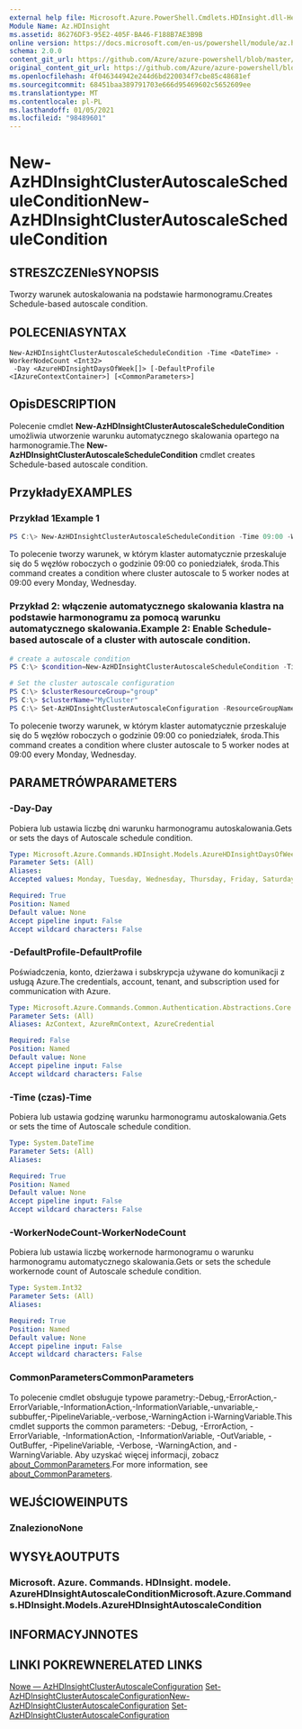 ```yaml
---
external help file: Microsoft.Azure.PowerShell.Cmdlets.HDInsight.dll-Help.xml
Module Name: Az.HDInsight
ms.assetid: 86276DF3-95E2-405F-BA46-F188B7AE3B9B
online version: https://docs.microsoft.com/en-us/powershell/module/az.hdinsight/new-azhdinsightclusterautoscaleschedulecondition
schema: 2.0.0
content_git_url: https://github.com/Azure/azure-powershell/blob/master/src/HDInsight/HDInsight/help/New-AzHDInsightClusterAutoscaleScheduleCondition.md
original_content_git_url: https://github.com/Azure/azure-powershell/blob/master/src/HDInsight/HDInsight/help/New-AzHDInsightClusterAutoscaleScheduleCondition.md
ms.openlocfilehash: 4f046344942e244d6bd220034f7cbe85c48681ef
ms.sourcegitcommit: 68451baa389791703e666d95469602c5652609ee
ms.translationtype: MT
ms.contentlocale: pl-PL
ms.lasthandoff: 01/05/2021
ms.locfileid: "98489601"
---
```

# <span data-ttu-id="749b3-101">New-AzHDInsightClusterAutoscaleScheduleCondition</span><span class="sxs-lookup"><span data-stu-id="749b3-101">New-AzHDInsightClusterAutoscaleScheduleCondition</span></span>

## <span data-ttu-id="749b3-102">STRESZCZENIe</span><span class="sxs-lookup"><span data-stu-id="749b3-102">SYNOPSIS</span></span>
<span data-ttu-id="749b3-103">Tworzy warunek autoskalowania na podstawie harmonogramu.</span><span class="sxs-lookup"><span data-stu-id="749b3-103">Creates Schedule-based autoscale condition.</span></span>

## <span data-ttu-id="749b3-104">POLECENIA</span><span class="sxs-lookup"><span data-stu-id="749b3-104">SYNTAX</span></span>

```
New-AzHDInsightClusterAutoscaleScheduleCondition -Time <DateTime> -WorkerNodeCount <Int32>
 -Day <AzureHDInsightDaysOfWeek[]> [-DefaultProfile <IAzureContextContainer>] [<CommonParameters>]
```

## <span data-ttu-id="749b3-105">Opis</span><span class="sxs-lookup"><span data-stu-id="749b3-105">DESCRIPTION</span></span>
<span data-ttu-id="749b3-106">Polecenie cmdlet **New-AzHDInsightClusterAutoscaleScheduleCondition** umożliwia utworzenie warunku automatycznego skalowania opartego na harmonogramie.</span><span class="sxs-lookup"><span data-stu-id="749b3-106">The **New-AzHDInsightClusterAutoscaleScheduleCondition** cmdlet creates Schedule-based autoscale condition.</span></span>

## <span data-ttu-id="749b3-107">Przykłady</span><span class="sxs-lookup"><span data-stu-id="749b3-107">EXAMPLES</span></span>

### <span data-ttu-id="749b3-108">Przykład 1</span><span class="sxs-lookup"><span data-stu-id="749b3-108">Example 1</span></span>
```powershell
PS C:\> New-AzHDInsightClusterAutoscaleScheduleCondition -Time 09:00 -WorkerNodeCount 5 -Day Monday,Wednesday
```

<span data-ttu-id="749b3-109">To polecenie tworzy warunek, w którym klaster automatycznie przeskaluje się do 5 węzłów roboczych o godzinie 09:00 co poniedziałek, środa.</span><span class="sxs-lookup"><span data-stu-id="749b3-109">This command creates a condition where cluster autoscale to 5 worker nodes at 09:00 every Monday, Wednesday.</span></span>

### <span data-ttu-id="749b3-110">Przykład 2: włączenie automatycznego skalowania klastra na podstawie harmonogramu za pomocą warunku automatycznego skalowania.</span><span class="sxs-lookup"><span data-stu-id="749b3-110">Example 2: Enable Schedule-based autoscale of a cluster with autoscale condition.</span></span>
```powershell
# create a autoscale condition
PS C:\> $condition=New-AzHDInsightClusterAutoscaleScheduleCondition -Time 09:00 -WorkerNodeCount 5 -Day Monday,Wednesday

# Set the cluster autoscale configuration
PS C:\> $clusterResourceGroup="group"
PS C:\> $clusterName="MyCluster"
PS C:\> Set-AzHDInsightClusterAutoscaleConfiguration -ResourceGroupName $clusterResourceGroup -ClusterName $clusterName -Schedule -TimeZone "Pacific Standard Time" -Condition $condition
```

<span data-ttu-id="749b3-111">To polecenie tworzy warunek, w którym klaster automatycznie przeskaluje się do 5 węzłów roboczych o godzinie 09:00 co poniedziałek, środa.</span><span class="sxs-lookup"><span data-stu-id="749b3-111">This command creates a condition where cluster autoscale to 5 worker nodes at 09:00 every Monday, Wednesday.</span></span>

## <span data-ttu-id="749b3-112">PARAMETRÓW</span><span class="sxs-lookup"><span data-stu-id="749b3-112">PARAMETERS</span></span>

### <span data-ttu-id="749b3-113">-Day</span><span class="sxs-lookup"><span data-stu-id="749b3-113">-Day</span></span>
<span data-ttu-id="749b3-114">Pobiera lub ustawia liczbę dni warunku harmonogramu autoskalowania.</span><span class="sxs-lookup"><span data-stu-id="749b3-114">Gets or sets the days of Autoscale schedule condition.</span></span>

```yaml
Type: Microsoft.Azure.Commands.HDInsight.Models.AzureHDInsightDaysOfWeek[]
Parameter Sets: (All)
Aliases:
Accepted values: Monday, Tuesday, Wednesday, Thursday, Friday, Saturday, Sunday

Required: True
Position: Named
Default value: None
Accept pipeline input: False
Accept wildcard characters: False
```

### <span data-ttu-id="749b3-115">-DefaultProfile</span><span class="sxs-lookup"><span data-stu-id="749b3-115">-DefaultProfile</span></span>
<span data-ttu-id="749b3-116">Poświadczenia, konto, dzierżawa i subskrypcja używane do komunikacji z usługą Azure.</span><span class="sxs-lookup"><span data-stu-id="749b3-116">The credentials, account, tenant, and subscription used for communication with Azure.</span></span>

```yaml
Type: Microsoft.Azure.Commands.Common.Authentication.Abstractions.Core.IAzureContextContainer
Parameter Sets: (All)
Aliases: AzContext, AzureRmContext, AzureCredential

Required: False
Position: Named
Default value: None
Accept pipeline input: False
Accept wildcard characters: False
```

### <span data-ttu-id="749b3-117">-Time (czas)</span><span class="sxs-lookup"><span data-stu-id="749b3-117">-Time</span></span>
<span data-ttu-id="749b3-118">Pobiera lub ustawia godzinę warunku harmonogramu autoskalowania.</span><span class="sxs-lookup"><span data-stu-id="749b3-118">Gets or sets the time of Autoscale schedule condition.</span></span>

```yaml
Type: System.DateTime
Parameter Sets: (All)
Aliases:

Required: True
Position: Named
Default value: None
Accept pipeline input: False
Accept wildcard characters: False
```

### <span data-ttu-id="749b3-119">-WorkerNodeCount</span><span class="sxs-lookup"><span data-stu-id="749b3-119">-WorkerNodeCount</span></span>
<span data-ttu-id="749b3-120">Pobiera lub ustawia liczbę workernode harmonogramu o warunku harmonogramu automatycznego skalowania.</span><span class="sxs-lookup"><span data-stu-id="749b3-120">Gets or sets the schedule workernode count of Autoscale schedule condition.</span></span>

```yaml
Type: System.Int32
Parameter Sets: (All)
Aliases:

Required: True
Position: Named
Default value: None
Accept pipeline input: False
Accept wildcard characters: False
```

### <span data-ttu-id="749b3-121">CommonParameters</span><span class="sxs-lookup"><span data-stu-id="749b3-121">CommonParameters</span></span>
<span data-ttu-id="749b3-122">To polecenie cmdlet obsługuje typowe parametry:-Debug,-ErrorAction,-ErrorVariable,-InformationAction,-InformationVariable,-unvariable,-subbuffer,-PipelineVariable,-verbose,-WarningAction i-WarningVariable.</span><span class="sxs-lookup"><span data-stu-id="749b3-122">This cmdlet supports the common parameters: -Debug, -ErrorAction, -ErrorVariable, -InformationAction, -InformationVariable, -OutVariable, -OutBuffer, -PipelineVariable, -Verbose, -WarningAction, and -WarningVariable.</span></span> <span data-ttu-id="749b3-123">Aby uzyskać więcej informacji, zobacz [about_CommonParameters](http://go.microsoft.com/fwlink/?LinkID=113216).</span><span class="sxs-lookup"><span data-stu-id="749b3-123">For more information, see [about_CommonParameters](http://go.microsoft.com/fwlink/?LinkID=113216).</span></span>

## <span data-ttu-id="749b3-124">WEJŚCIOWE</span><span class="sxs-lookup"><span data-stu-id="749b3-124">INPUTS</span></span>

### <span data-ttu-id="749b3-125">Znaleziono</span><span class="sxs-lookup"><span data-stu-id="749b3-125">None</span></span>

## <span data-ttu-id="749b3-126">WYSYŁA</span><span class="sxs-lookup"><span data-stu-id="749b3-126">OUTPUTS</span></span>

### <span data-ttu-id="749b3-127">Microsoft. Azure. Commands. HDInsight. modele. AzureHDInsightAutoscaleCondition</span><span class="sxs-lookup"><span data-stu-id="749b3-127">Microsoft.Azure.Commands.HDInsight.Models.AzureHDInsightAutoscaleCondition</span></span>

## <span data-ttu-id="749b3-128">INFORMACYJN</span><span class="sxs-lookup"><span data-stu-id="749b3-128">NOTES</span></span>

## <span data-ttu-id="749b3-129">LINKI POKREWNE</span><span class="sxs-lookup"><span data-stu-id="749b3-129">RELATED LINKS</span></span>

<span data-ttu-id="749b3-130">[Nowe — AzHDInsightClusterAutoscaleConfiguration](./New-AzHDInsightClusterAutoscaleConfiguration.md) 
 [Set-AzHDInsightClusterAutoscaleConfiguration](./Set-AzHDInsightClusterAutoscaleConfiguration.md)</span><span class="sxs-lookup"><span data-stu-id="749b3-130">[New-AzHDInsightClusterAutoscaleConfiguration](./New-AzHDInsightClusterAutoscaleConfiguration.md)
[Set-AzHDInsightClusterAutoscaleConfiguration](./Set-AzHDInsightClusterAutoscaleConfiguration.md)</span></span>
